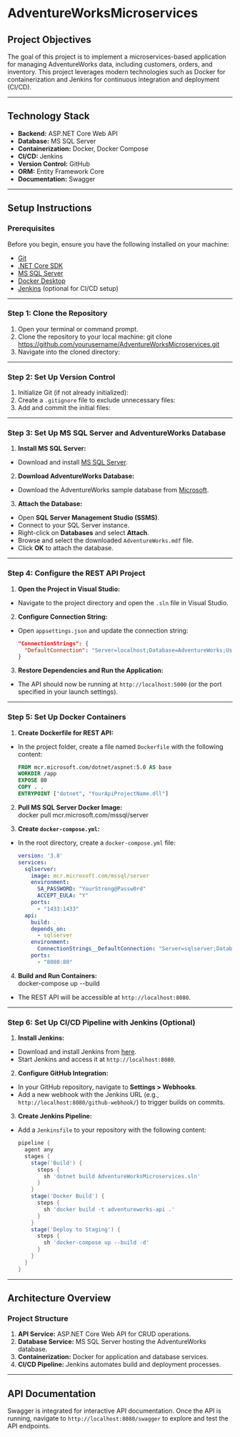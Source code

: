 # AdventureWorksMicroservices

## Project Objectives
The goal of this project is to implement a microservices-based application for managing AdventureWorks data, including customers, orders, and inventory. This project leverages modern technologies such as Docker for containerization and Jenkins for continuous integration and deployment (CI/CD).

---

## Technology Stack
- **Backend:** ASP.NET Core Web API  
- **Database:** MS SQL Server  
- **Containerization:** Docker, Docker Compose  
- **CI/CD:** Jenkins  
- **Version Control:** GitHub  
- **ORM:** Entity Framework Core  
- **Documentation:** Swagger  

---

## Setup Instructions

### Prerequisites
Before you begin, ensure you have the following installed on your machine:
- [Git](https://git-scm.com/downloads)
- [.NET Core SDK](https://dotnet.microsoft.com/download)
- [MS SQL Server](https://www.microsoft.com/en-us/sql-server/sql-server-downloads)
- [Docker Desktop](https://www.docker.com/products/docker-desktop)
- [Jenkins](https://www.jenkins.io/download/) (optional for CI/CD setup)

---

### Step 1: Clone the Repository
1. Open your terminal or command prompt.
2. Clone the repository to your local machine:
git clone https://github.com/yourusername/AdventureWorksMicroservices.git
3. Navigate into the cloned directory:


---

### Step 2: Set Up Version Control
1. Initialize Git (if not already initialized):
2. Create a `.gitignore` file to exclude unnecessary files:
3. Add and commit the initial files:

---

### Step 3: Set Up MS SQL Server and AdventureWorks Database
1. **Install MS SQL Server:**  
- Download and install [MS SQL Server](https://www.microsoft.com/en-us/sql-server/sql-server-downloads).

2. **Download AdventureWorks Database:**  
- Download the AdventureWorks sample database from [Microsoft](https://github.com/microsoft/sql-server-samples/releases/tag/adventureworks).

3. **Attach the Database:**  
- Open **SQL Server Management Studio (SSMS)**.
- Connect to your SQL Server instance.
- Right-click on **Databases** and select **Attach**.
- Browse and select the downloaded `AdventureWorks.mdf` file.
- Click **OK** to attach the database.

---

### Step 4: Configure the REST API Project
1. **Open the Project in Visual Studio:**  
- Navigate to the project directory and open the `.sln` file in Visual Studio.

2. **Configure Connection String:**  
- Open `appsettings.json` and update the connection string:
  ```json
  "ConnectionStrings": {
    "DefaultConnection": "Server=localhost;Database=AdventureWorks;User Id=your_username;Password=your_password;"
  }
  ```

3. **Restore Dependencies and Run the Application:**  
- The API should now be running at `http://localhost:5000` (or the port specified in your launch settings).

---

### Step 5: Set Up Docker Containers
1. **Create Dockerfile for REST API:**  
- In the project folder, create a file named `Dockerfile` with the following content:
  ```dockerfile
  FROM mcr.microsoft.com/dotnet/aspnet:5.0 AS base
  WORKDIR /app
  EXPOSE 80
  COPY . .
  ENTRYPOINT ["dotnet", "YourApiProjectName.dll"]
  ```

2. **Pull MS SQL Server Docker Image:**  
docker pull mcr.microsoft.com/mssql/server

3. **Create `docker-compose.yml`:**  
- In the root directory, create a `docker-compose.yml` file:
  ```yaml
  version: '3.8'
  services:
    sqlserver:
      image: mcr.microsoft.com/mssql/server
      environment:
        SA_PASSWORD: "YourStrong@Passw0rd"
        ACCEPT_EULA: "Y"
      ports:
        - "1433:1433"
    api:
      build: .
      depends_on:
        - sqlserver
      environment:
        ConnectionStrings__DefaultConnection: "Server=sqlserver;Database=AdventureWorks;User Id=sa;Password=YourStrong@Passw0rd;"
      ports:
        - "8080:80"
  ```

4. **Build and Run Containers:**  
docker-compose up --build
- The REST API will be accessible at `http://localhost:8080`.

---

### Step 6: Set Up CI/CD Pipeline with Jenkins (Optional)
1. **Install Jenkins:**  
- Download and install Jenkins from [here](https://www.jenkins.io/download/).
- Start Jenkins and access it at `http://localhost:8080`.

2. **Configure GitHub Integration:**  
- In your GitHub repository, navigate to **Settings > Webhooks**.
- Add a new webhook with the Jenkins URL (e.g., `http://localhost:8080/github-webhook/`) to trigger builds on commits.

3. **Create Jenkins Pipeline:**  
- Add a `Jenkinsfile` to your repository with the following content:
  ```groovy
  pipeline {
    agent any
    stages {
      stage('Build') {
        steps {
          sh 'dotnet build AdventureWorksMicroservices.sln'
        }
      }
      stage('Docker Build') {
        steps {
          sh 'docker build -t adventureworks-api .'
        }
      }
      stage('Deploy to Staging') {
        steps {
          sh 'docker-compose up --build -d'
        }
      }
    }
  }
  ```

---

## Architecture Overview

### Project Structure
1. **API Service:** ASP.NET Core Web API for CRUD operations.  
2. **Database Service:** MS SQL Server hosting the AdventureWorks database.  
3. **Containerization:** Docker for application and database services.  
4. **CI/CD Pipeline:** Jenkins automates build and deployment processes.  



---

## API Documentation
Swagger is integrated for interactive API documentation. Once the API is running, navigate to `http://localhost:8080/swagger` to explore and test the API endpoints.


